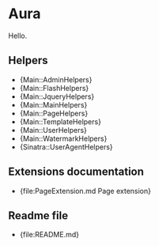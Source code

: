 # Aura

Hello.

## Helpers

- {Main::AdminHelpers}
- {Main::FlashHelpers}
- {Main::JqueryHelpers}
- {Main::MainHelpers}
- {Main::PageHelpers}
- {Main::TemplateHelpers}
- {Main::UserHelpers}
- {Main::WatermarkHelpers}
- {Sinatra::UserAgentHelpers}

## Extensions documentation

- {file:PageExtension.md Page extension}

## Readme file

- {file:README.md}
